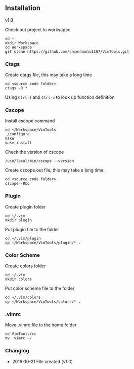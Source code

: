 ## Installation
v1.0  

Check out project to worksapce
```
cd ~
mkdir Workspace
cd Workspace
git clone https://github.com/chienhaolu1107/VimTools.git
```

### Ctags
Create ctags file, this may take a long time  
```
cd <source code folder>
ctags -R *
```  

Using `Ctrl-]` and `Ctrl-o` to look up function definition

### Cscope
Install cscope command
```
cd ~/Workspace/VimTools
./configure
make
make install
```
Check the version of cscope  
```
/use/local/bin/cscope --version
```
Create cscope.out file, this may take a long time
```
cd <source code folder>
cscope -Rbq
```  

### Plugin
Create plugin folder
```
cd ~/.vim
mkdir plugin
```
Put plugin file to the folder   
```
cd ~/.vim/plugin   
cp ~/Workspace/VimTools/plugin/* . 
```

### Color Scheme
Create colors folder
```
cd ~/.vim
mkdir colors
```
Put color scheme file to the folder
```
cd ~/.vim/colors
cp ~/Workspace/VimTools/colors/* . 
```

### .vimrc
Move .vimrc file to the home folder
```
cd VimTools/rc
mv .vimrc ~/
```

### Changlog
* 2016-10-21 File created (v1.0)
